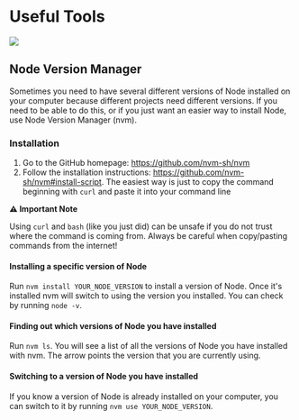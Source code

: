 # Useful Tools

![](https://img.shields.io/badge/status-draft-darkred.svg)

## Node Version Manager

Sometimes you need to have several different versions of Node installed on your computer because different projects need different versions. If you need to be able to do this, or if you just want an easier way to install Node, use Node Version Manager (nvm).

### Installation

1. Go to the GitHub homepage: https://github.com/nvm-sh/nvm
2. Follow the installation instructions: https://github.com/nvm-sh/nvm#install-script. The easiest way is just to copy the command beginning with `curl` and paste it into your command line

**⚠️ Important Note**

Using `curl` and `bash` (like you just did) can be unsafe if you do not trust where the command is coming from. Always be careful when copy/pasting commands from the internet!

#### Installing a specific version of Node

Run `nvm install YOUR_NODE_VERSION` to install a version of Node. Once it's installed nvm will switch to using the version you installed. You can check by running `node -v`.

#### Finding out which versions of Node you have installed

Run `nvm ls`. You will see a list of all the versions of Node you have installed with nvm. The arrow points the version that you are currently using.

#### Switching to a version of Node you have installed

If you know a version of Node is already installed on your computer, you can switch to it by running `nvm use YOUR_NODE_VERSION`.
